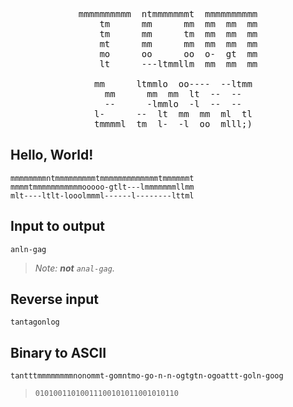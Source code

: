 <pre align="center">mmmmmmmmmm  ntmmmmmmmt  mmmmmmmmmm
    tm      mm      mm  mm  mm  mm
    tm      mm      tm  mm  mm  mm
    mt      mm      mm  mm  mm  mm
    mo      oo      oo  o-  gt  mm
    lt      ---ltmmllm  mm  mm  mm

  mm      ltmmlo  oo----  --ltmm
  mm      mm  mm  lt  --  --
  --      -lmmlo  -l  --  --
  l-      --  lt  mm  mm  ml  tl
  tmmmml  tm  l-  -l  oo  mlll;)</pre>

## Hello, World!

```console
mmmmmmmmntmmmmmmmmmtmmmmmmmmmmmmmtmmmmmmt
mmmmtmmmmmmmmmmmooooo-gtlt---lmmmmmmmllmm
mlt----ltlt-looolmmml------l--------lttml
```

## Input to output

```console
anln-gag
```

> _Note: **not** `anal-gag`._

## Reverse input

```console
tantagonlog
```

## Binary to ASCII

```console
tantttmmmmmmmmnonommt-gomntmo-go-n-n-ogtgtn-ogoattt-goln-goog
```

> `01010011010011100101011001010110`
